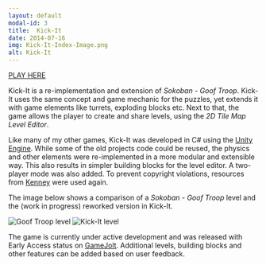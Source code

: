 ```yaml
---
layout: default
modal-id: 3
title:  Kick-It
date: 2014-07-16
img: Kick-It-Index-Image.png
alt: Kick-It
---
```


[PLAY HERE][gamejolt-kick-it]

Kick-It is a re-implementation and extension of _Sokoban - Goof Troop_. Kick-It uses the same concept and game mechanic for the puzzles, yet extends it with game elements like turrets, exploding blocks etc. Next to that, the game allows the player to create and share levels, using the _2D Tile Map Level Editor_.

Like many of my other games, Kick-It was developed in C# using the [Unity Engine][unity-3d]. While some of the old projects code could be reused, the physics and other elements were re-implemented in a more modular and extensible way. This also results in simpler building blocks for the level editor. A two-player mode was also added. To prevent copyright violations, resources from [Kenney][kenney] were used again.

The image below shows a comparison of a _Sokoban - Goof Troop_ level and the (work in progress) reworked version in Kick-It.

<img src="{{site.baseurl}}/assets/images/sokoban_goof_troop/Level1.png" class="img-responsive img-centered" alt="Goof Troop level"/>
<img src="{{site.baseurl}}/assets/images/kick_it/LevelExample-Scaled.png" class="img-responsive img-centered" alt="Kick-It level"/>

The game is currently under active development and was released with Early Access status on [GameJolt][gamejolt-kick-it]. Additional levels, building blocks and other features can be added based on user feedback.

[gamejolt-kick-it]: https://gamejolt.com/games/kick-it/262925#close
[unity-3d]: https://unity3d.com/unity
[kenney]: https://kenney.nl/